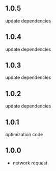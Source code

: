 ## 1.0.5

update dependencies

## 1.0.4

update dependencies

## 1.0.3

update dependencies

## 1.0.2

update dependencies

## 1.0.1

optimization code

## 1.0.0

* network request.
